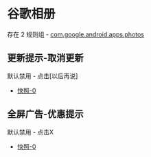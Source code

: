 # 谷歌相册

存在 2 规则组 - [com.google.android.apps.photos](/src/apps/com.google.android.apps.photos.ts)

## 更新提示-取消更新

默认禁用 - 点击[以后再说]

- [快照-0](https://i.gkd.li/import/13218940)

## 全屏广告-优惠提示

默认禁用 - 点击X

- [快照-0](https://i.gkd.li/import/13774247)
